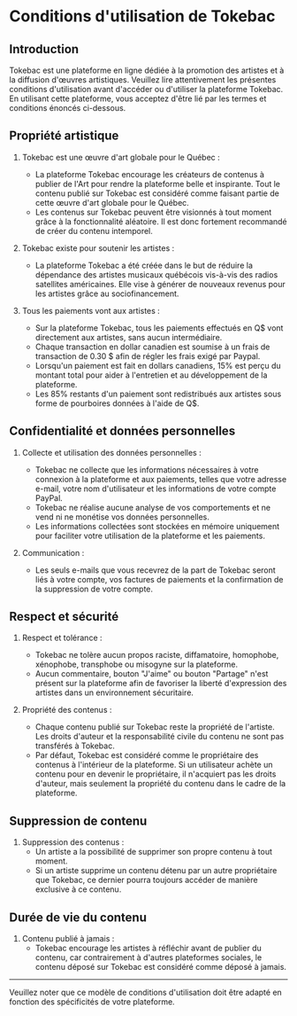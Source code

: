 # Conditions d'utilisation de Tokebac

## Introduction

Tokebac est une plateforme en ligne dédiée à la promotion des artistes et à la diffusion d'œuvres artistiques. Veuillez lire attentivement les présentes conditions d'utilisation avant d'accéder ou d'utiliser la plateforme Tokebac. En utilisant cette plateforme, vous acceptez d'être lié par les termes et conditions énoncés ci-dessous.

## Propriété artistique

1. Tokebac est une œuvre d'art globale pour le Québec :
   - La plateforme Tokebac encourage les créateurs de contenus à publier de l'Art pour rendre la plateforme belle et inspirante. Tout le contenu publié sur Tokebac est considéré comme faisant partie de cette œuvre d'art globale pour le Québec.
   - Les contenus sur Tokebac peuvent être visionnés à tout moment grâce à la fonctionnalité aléatoire. Il est donc fortement recommandé de créer du contenu intemporel.

2. Tokebac existe pour soutenir les artistes :
   - La plateforme Tokebac a été créée dans le but de réduire la dépendance des artistes musicaux québécois vis-à-vis des radios satellites américaines. Elle vise à générer de nouveaux revenus pour les artistes grâce au sociofinancement.

3. Tous les paiements vont aux artistes :
   - Sur la plateforme Tokebac, tous les paiements effectués en Q$ vont directement aux artistes, sans aucun intermédiaire.
   - Chaque transaction en dollar canadien est soumise à un frais de transaction de 0.30 $ afin de régler les frais exigé par Paypal.
   - Lorsqu'un paiement est fait en dollars canadiens, 15% est perçu du montant total pour aider à l'entretien et au développement de la plateforme.
   - Les 85% restants d'un paiement sont redistribués aux artistes sous forme de pourboires données à l'aide de Q$. 

## Confidentialité et données personnelles

1. Collecte et utilisation des données personnelles :
   - Tokebac ne collecte que les informations nécessaires à votre connexion à la plateforme et aux paiements, telles que votre adresse e-mail, votre nom d'utilisateur et les informations de votre compte PayPal.
   - Tokebac ne réalise aucune analyse de vos comportements et ne vend ni ne monétise vos données personnelles.
   - Les informations collectées sont stockées en mémoire uniquement pour faciliter votre utilisation de la plateforme et les paiements.

2. Communication :
   - Les seuls e-mails que vous recevrez de la part de Tokebac seront liés à votre compte, vos factures de paiements et la confirmation de la suppression de votre compte.

## Respect et sécurité

1. Respect et tolérance :
   - Tokebac ne tolère aucun propos raciste, diffamatoire, homophobe, xénophobe, transphobe ou misogyne sur la plateforme.
   - Aucun commentaire, bouton "J'aime" ou bouton "Partage" n'est présent sur la plateforme afin de favoriser la liberté d'expression des artistes dans un environnement sécuritaire.

2. Propriété des contenus :
   - Chaque contenu publié sur Tokebac reste la propriété de l'artiste. Les droits d'auteur et la responsabilité civile du contenu ne sont pas transférés à Tokebac.
   - Par défaut, Tokebac est considéré comme le propriétaire des contenus à l'intérieur de la plateforme. Si un utilisateur achète un contenu pour en devenir le propriétaire, il n'acquiert pas les droits d'auteur, mais seulement la propriété du contenu dans le cadre de la plateforme.

## Suppression de contenu

1. Suppression des contenus :
   - Un artiste a la possibilité de supprimer son propre contenu à tout moment.
   - Si un artiste supprime un contenu détenu par un autre propriétaire que Tokebac, ce dernier pourra toujours accéder de manière exclusive à ce contenu.

## Durée de vie du contenu

1. Contenu publié à jamais :
   - Tokebac encourage les artistes à réfléchir avant de publier du contenu, car contrairement à d'autres plateformes sociales, le contenu déposé sur Tokebac est considéré comme déposé à jamais.

---

Veuillez noter que ce modèle de conditions d'utilisation doit être adapté en fonction des spécificités de votre plateforme.
